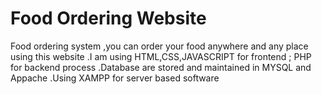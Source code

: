 # Food Ordering Website
Food ordering system ,you can order your food anywhere and any place using this website .I am using HTML,CSS,JAVASCRIPT for frontend ; PHP for backend process .Database are stored and maintained in MYSQL and Appache .Using XAMPP for server based software
